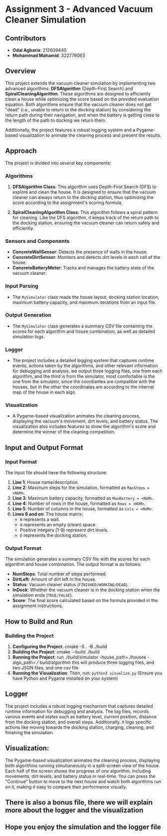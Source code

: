 # Assignment 3 - Advanced Vacuum Cleaner Simulation

## Contributors
- **Odai Agbaria**: 212609440
- **Mohammad Mahamid**: 322776063

## Overview
This project extends the vacuum cleaner simulation by implementing two advanced algorithms: **DFSAlgorithm** (Depth-First Search) and **SpiralCleaningAlgorithm**. These algorithms are designed to efficiently clean a house while optimizing the score based on the provided evaluation equation. Both algorithms ensure that the vacuum cleaner does not get "dead" (i.e., unable to return to the docking station) by considering the return path during their navigation, and when the battery is getting 
close to the length of the path to docking we return them.

Additionally, the project features a robust logging system and a Pygame-based visualization to animate the cleaning process and present the results.

## Approach
The project is divided into several key components:

### Algorithms
1. **DFSAlgorithm Class**: This algorithm uses Depth-First Search (DFS) to explore and clean the house. It is designed to ensure that the vacuum cleaner can always return to the docking station, thus optimizing the score according to the assignment's scoring formula.

2. **SpiralCleaningAlgorithm Class**: This algorithm follows a spiral pattern for cleaning. Like the DFS algorithm, it keeps track of the return path to the docking station, ensuring the vacuum cleaner can return safely and efficiently.

### Sensors and Components
- **ConcreteWallSensor**: Detects the presence of walls in the house.
- **ConcreteDirtSensor**: Monitors and detects dirt levels in each cell of the house.
- **ConcreteBatteryMeter**: Tracks and manages the battery state of the vacuum cleaner.

### Input Parsing
- The `MySimulator` class reads the house layout, docking station location, maximum battery capacity, and maximum iterations from an input file.

### Output Generation
- The `MySimulator` class generates a summary CSV file containing the scores for each algorithm and house combination, as well as detailed simulation logs.

### Logger
- The project includes a detailed logging system that captures runtime events, actions taken by the algorithms, and other relevant information for debugging and analysis.
we output three logging files, one from each algorithm, and the third is from the 
simulator, most comfortable is the one from the simulator, since the coordiantes 
are compatible with the houses, but in the other the coordinates are according to the internal map of the house in each algo.
### Visualization
- A Pygame-based visualization animates the cleaning process, displaying the vacuum's movement, dirt levels, and battery status. The visualization also includes features to show the algorithm's score and determine the winner of the cleaning competition.

## Input and Output Format

### Input Format
The input file should have the following structure:
1. **Line 1**: House name/description.
2. **Line 2**: Maximum steps for the simulation, formatted as `MaxSteps = <NUM>`.
3. **Line 3**: Maximum battery capacity, formatted as `MaxBattery = <NUM>`.
4. **Line 4**: Number of rows in the house, formatted as `Rows = <NUM>`.
5. **Line 5**: Number of columns in the house, formatted as `Cols = <NUM>`.
6. **Lines 6 and on**: The house matrix:
   - `W` represents a wall.
   - `0` represents an empty (clean) space.
   - Positive integers (1-9) represent dirt levels.
   - `D` represents the docking station.

### Output Format
The simulation generates a summary CSV file with the scores for each algorithm and house combination. The output format is as follows:

- **NumSteps**: Total number of steps performed.
- **DirtLeft**: Amount of dirt left in the house.
- **Status**: Vacuum cleaner status (`FINISHED/WORKING/DEAD`).
- **InDock**: Whether the vacuum cleaner is in the docking station when the simulation ends (`TRUE/FALSE`).
- **Score**: The final score calculated based on the formula provided in the assignment instructions.

## How to Build and Run

### Building the Project
1. **Configuring the Project**: cmake -S . -B ./build
2. **Building the Project**: cmake --build ./build
3. **Running the Project**: run ./build/simulator -house_path=./houses -algo_path=./    build/algorithm 
    this will produce three logging files, and two JSON files, and one csv file
4. **Running the Visualization**: Then, run: `python3 visualize.py`
    (Ensure you have Python and Pygame installed on your system)

## Logger
The project includes a robust logging mechanism that captures detailed runtime information for debugging and analysis. The log files, records various events and states such as battery level, current position, distance from the docking station, and overall steps. Additionally, it logs specific actions like moving towards the docking station, charging, cleaning, and finishing the simulation.

## Visualization:
The Pygame-based visualization animates the cleaning process, displaying both algorithms running simultaneously in a split-screen view of the house. Each half of the screen shows the progress of one algorithm, including movements, dirt levels, and battery status in real-time. You can press the "Continue" button to move to the next house and watch both algorithms run on it, making it easy to compare their performance visually.


## There is also a bonus file, there we will explain more about the logger and the visualization

## Hope you enjoy the simulation and the logger file
